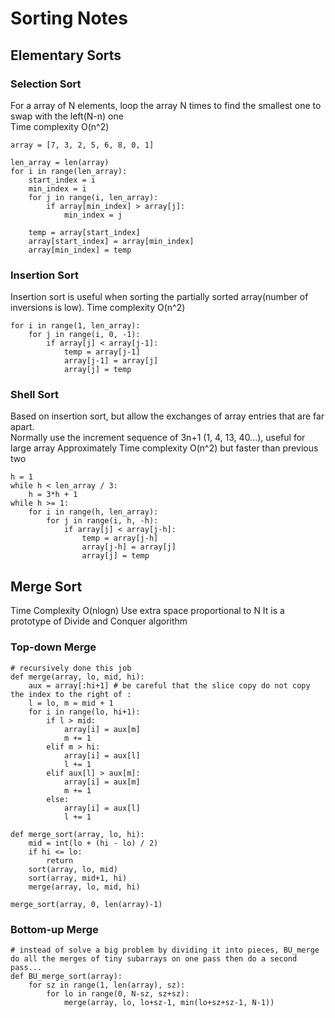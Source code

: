 # Sorting Notes
## Elementary Sorts
### Selection Sort
For a array of N elements, loop the array N times to find the smallest one to swap with the left(N-n) one  
Time complexity O(n^2)

    array = [7, 3, 2, 5, 6, 8, 0, 1]

    len_array = len(array)
    for i in range(len_array):
        start_index = i
        min_index = i
        for j in range(i, len_array):
            if array[min_index] > array[j]:
                min_index = j

        temp = array[start_index]
        array[start_index] = array[min_index]
        array[min_index] = temp

### Insertion Sort
Insertion sort is useful when sorting the partially sorted array(number of inversions is low).
Time complexity O(n^2)

    for i in range(1, len_array):
        for j in range(i, 0, -1):
            if array[j] < array[j-1]:
                temp = array[j-1]
                array[j-1] = array[j]
                array[j] = temp

### Shell Sort
Based on insertion sort, but allow the exchanges of array entries that are far apart.  
Normally use the increment sequence of 3n+1 (1, 4, 13, 40...), useful for large array
Approximately Time complexity O(n^2) but faster than previous two

    h = 1
    while h < len_array / 3:
        h = 3*h + 1
    while h >= 1:
        for i in range(h, len_array):
            for j in range(i, h, -h):
                if array[j] < array[j-h]:
                    temp = array[j-h]
                    array[j-h] = array[j]
                    array[j] = temp

## Merge Sort
Time Complexity O(nlogn)
Use extra space proportional to N
It is a prototype of Divide and Conquer algorithm
### Top-down Merge

    # recursively done this job
    def merge(array, lo, mid, hi):
        aux = array[:hi+1] # be careful that the slice copy do not copy the index to the right of :
        l = lo, m = mid + 1
        for i in range(lo, hi+1):
            if l > mid:
                array[i] = aux[m]
                m += 1
            elif m > hi:
                array[i] = aux[l]
                l += 1
            elif aux[l] > aux[m]:
                array[i] = aux[m]
                m += 1
            else:
                array[i] = aux[l]
                l += 1

    def merge_sort(array, lo, hi):
        mid = int(lo + (hi - lo) / 2)
        if hi <= lo:
            return
        sort(array, lo, mid)
        sort(array, mid+1, hi)
        merge(array, lo, mid, hi)
    
    merge_sort(array, 0, len(array)-1)

### Bottom-up Merge

    # instead of solve a big problem by dividing it into pieces, BU_merge do all the merges of tiny subarrays on one pass then do a second pass...
    def BU_merge_sort(array):
        for sz in range(1, len(array), sz):
            for lo in range(0, N-sz, sz+sz):
                merge(array, lo, lo+sz-1, min(lo+sz+sz-1, N-1))

